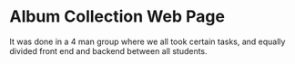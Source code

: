 # Album Collection Web Page 
It was done in a 4 man group where we all took certain tasks, and 
equally divided front end and backend between all students.
